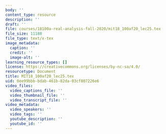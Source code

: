 ```yaml
---
body: ''
content_type: resource
description: ''
draft: ''
file: courses/18100a-real-analysis-fall-2020/mit18_100af20_lec25.tex
file_size: 11188
file_type: text/x-tex
image_metadata:
  caption: ''
  credit: ''
  image-alt: ''
learning_resource_types: []
license: https://creativecommons.org/licenses/by-nc-sa/4.0/
resourcetype: Document
title: MIT18_100af20_lec25.tex
uid: 0ee99bbb-bdab-461b-82da-03cf807226e6
video_files:
  video_captions_file: ''
  video_thumbnail_file: ''
  video_transcript_file: ''
video_metadata:
  video_speakers: ''
  video_tags: ''
  youtube_description: ''
  youtube_id: ''
---
```


